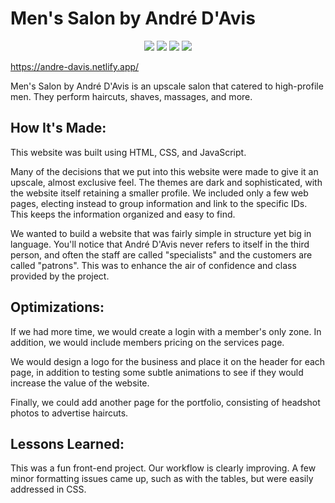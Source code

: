 # Men's Salon by André D'Avis

<p align="center">
    <img src="https://img.shields.io/static/v1?label=|&message=HTML5&color=a33550&style=plastic&logo=html5"/>
    <img src="https://img.shields.io/static/v1?label=|&message=CSS3&color=a33550&style=plastic&logo=css3"/>
<!--     <img src="https://img.shields.io/static/v1?label=|&message=SASS&color=2b625f&style=plastic&logo=sass"/> -->
<!--     <img src="https://img.shields.io/static/v1?label=|&message=BOOTSTRAP&color=316c5e&style=plastic&logo=bootstrap"/> -->
    <img src="https://img.shields.io/static/v1?label=|&message=JAVASCRIPT&color=35a34d&style=plastic&logo=javascript"/>
    <!-- <img src="https://img.shields.io/static/v1?label=|&message=NODE.JS&color=35a34d&style=plastic&logo=node.js"/> -->
    <!-- <img src="https://img.shields.io/static/v1?label=|&message=EXPRESS&color=35a34d&style=plastic&logo=express"/> -->
    <!-- <img src="https://img.shields.io/static/v1?label=|&message=EJS&color=35a34d&style=plastic&logo=ejs"/> -->
    <!-- <img src="https://img.shields.io/static/v1?label=|&message=REACT.JS&color=35a34d&style=plastic&logo=react"/> -->
    <!-- <img src="https://img.shields.io/static/v1?label=|&message=REACT.NATIVE&color=35a34d&style=plastic&logo=react"/> -->
<!--     <img src="https://img.shields.io/static/v1?label=|&message=TYPESCRIPT&color=4a935c&style=plastic&logo=typescript"/> -->
<!--     <img src="https://img.shields.io/static/v1?label=|&message=PYTHON&color=52985b&style=plastic&logo=python"/> -->
<!--     <img src="https://img.shields.io/static/v1?label=|&message=JAVA&color=cdf998&style=plastic&logo=java"/> -->
<!--     <img src="https://img.shields.io/static/v1?label=|&message=SOLIDITY&color=8fbc56&style=plastic&logo=solidity"/> -->
<!--     <img src="https://img.shields.io/static/v1?label=|&message=SELENIUM&color=cdf998&style=plastic&logo=selenium"/> -->
<!--     <img src="https://img.shields.io/static/v1?label=|&message=AWS&color=98bf53&style=plastic&logo=amazon"/> -->
<!--     <img src="https://img.shields.io/static/v1?label=|&message=WORDPRESS&color=cdd148&style=plastic&logo=wordpress"/> -->
<!--     <img src="https://img.shields.io/static/v1?label=|&message=ADOBE&color=98bf53&style=plastic&logo=adobe"/> -->
    <!-- <img src="https://img.shields.io/static/v1?label=|&message=MONGO-DB&color=359ba3&style=plastic&logo=mongodb"/> -->
<!--     <img src="https://img.shields.io/static/v1?label=|&message=WEBPACK&color=bbb111&style=plastic&logo=webpack"/> -->
<!--     <img src="https://img.shields.io/static/v1?label=|&message=LINUX&color=bbb111&style=plastic&logo=linux"/> -->
    <img src="https://img.shields.io/static/v1?label=|&message=GIT&color=359ba3&style=plastic&logo=git"/>
<!--     <img src="https://img.shields.io/static/v1?label=|&message=FIREBASE&color=cbb148&style=plastic&logo=firebase"/> -->
</p>

https://andre-davis.netlify.app/

Men's Salon by André D'Avis is an upscale salon that catered to high-profile men. They perform haircuts, shaves, massages, and more.

## How It's Made:

This website was built using HTML, CSS, and JavaScript.

Many of the decisions that we put into this website were made to give it an upscale, almost exclusive feel. The themes are dark and sophisticated, with the website itself retaining a smaller profile. We included only a few web pages, electing instead to group information and link to the specific IDs. This keeps the information organized and easy to find.

We wanted to build a website that was fairly simple in structure yet big in language. You'll notice that André D'Avis never refers to itself in the third person, and often the staff are called "specialists" and the customers are called "patrons". This was to enhance the air of confidence and class provided by the project.

## Optimizations:

If we had more time, we would create a login with a member's only zone. In addition, we would include members pricing on the services page.

We would design a logo for the business and place it on the header for each page, in addition to testing some subtle animations to see if they would increase the value of the website.

Finally, we could add another page for the portfolio, consisting of headshot photos to advertise haircuts.

## Lessons Learned:

This was a fun front-end project. Our workflow is clearly improving. A few minor formatting issues came up, such as with the tables, but were easily addressed in CSS.